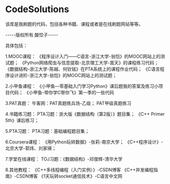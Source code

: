 # CodeSolutions
该库是我刷题的代码，包括各种书籍、课程或者是在线刷题网站等等。

-----版权所有 酸饺子-----

具体包括：

1.MOOC课程：
《程序设计入门——C语言-浙江大学-翁恺》的MOOC网站上的测试题；
《Python网络爬虫与信息提取-北京理工大学-嵩天》的课程练习代码；
《数据结构-浙江大学-陈越、何钦铭》在PTA系统上的课程作业代码；
《C语言程序设计进阶-浙江大学-翁恺》的MOOC网站上的测试题；

2.小甲鱼课程：
《小甲鱼—零基础入门学习Python》课后题我的答案及练习小项目代码；
《小甲鱼-带你学C带你飞》第一季的一些代码

3.PAT真题：
牛客网：PAT真题练兵场-乙级；
PAT甲级真题练习

4.书籍练习题：
PTA习题：浙大版《数据结构（第2版）》题目集；
《C++ Primer 5th》课后练习；

5.PTA习题：
PTA习题：基础编程题目集；

6.Coursera课程：
《用Python玩转数据》-张莉-南京大学；
《C++程序设计》-北京大学-郭炜、刘家瑛；

7.学堂在线课程：
TOJ习题：《数据结构》-邓俊辉-清华大学

8.其他教程：
《C++多线程编程（入门实例）》-CSDN博客
《C++并发编程指南》-CSDN博客
《1天玩转socket通信技术》-C语言中文网
